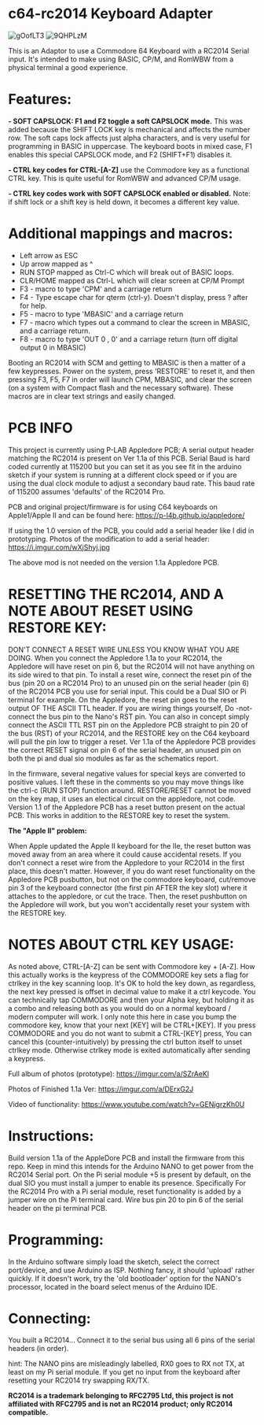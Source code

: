 # c64-rc2014 Keyboard Adapter

![gOofLT3](https://user-images.githubusercontent.com/20172602/211600565-83e920cd-84e0-4166-a966-7464574937f7.jpeg)
![9QHPLzM](https://user-images.githubusercontent.com/20172602/211600421-cd21f051-5454-4a4b-aee5-e41381c1cbc0.jpeg)

This is an Adaptor to use a Commodore 64 Keyboard with a RC2014 Serial input. It's intended to make using BASIC, CP/M, and RomWBW from a physical terminal a good experience.

# Features:

**- SOFT CAPSLOCK: F1 and F2 toggle a soft CAPSLOCK mode.** This was added because the SHIFT LOCK key is mechanical and affects the number row. The soft caps lock affects just alpha characters, and is very useful for programming in BASIC in uppercase. The keyboard boots in mixed case, F1 enables this special CAPSLOCK mode, and F2 (SHIFT+F1) disables it.

**- CTRL key codes for CTRL-[A-Z]** use the Commodore key as a functional CTRL key. This is quite useful for RomWBW and advanced CP/M usage.

**- CTRL key codes work with SOFT CAPSLOCK enabled or disabled.** Note: if shift lock or a shift key is held down, it becomes a different key value.

# Additional mappings and macros:

- Left arrow as ESC
- Up arrow mapped as ^
- RUN STOP mapped as Ctrl-C which will break out of BASIC loops.
- CLR/HOME mapped as Ctrl-L which will clear screen at CP/M Prompt
- F3 - macro to type 'CPM' and a carriage return
- F4 - Type escape char for qterm (ctrl-y). Doesn't display, press ? after for help.
- F5 - macro to type 'MBASIC' and a carriage return
- F7 - macro which types out a command to clear the screen in MBASIC, and a carriage return.
- F8 - macro to type 'OUT 0 , 0' and a carriage return (turn off digital output 0 in MBASIC) 

Booting an RC2014 with SCM and getting to MBASIC is then a matter of a few keypresses. Power on the system, press 'RESTORE' to reset it, and then pressing F3, F5, F7 in order will launch CPM, MBASIC, and clear the screen (on a system with Compact flash and the necessary software). These macros are in clear text strings and easily changed.

# PCB INFO
This project is currently using P-LAB Appledore PCB; A serial output header matching the RC2014 is present on Ver 1.1a of this PCB. Serial Baud is hard coded currently at 115200 but you can set it as you see fit in the arduino sketch if your system is running at a different clock speed or if you are using the dual clock module to adjust a secondary baud rate. This baud rate of 115200 assumes 'defaults' of the RC2014 Pro. 

PCB and original project/firmware is for using C64 keyboards on Apple1/Apple II and can be found here:
https://p-l4b.github.io/appledore/

If using the 1.0 version of the PCB, you could add a serial header like I did in prototyping. Photos of the modification to add a serial header:
https://i.imgur.com/wXjShyj.jpg

The above mod is not needed on the version 1.1a Appledore PCB. 

# RESETTING THE RC2014, AND A NOTE ABOUT RESET USING RESTORE KEY: 
DON'T CONNECT A RESET WIRE UNLESS YOU KNOW WHAT YOU ARE DOING. When you connect the Appledore 1.1a to your RC2014, the Appledore will have reset on pin 6, but the RC2014 will not have anything on its side wired to that pin. To install a reset wire, connect the reset pin of the bus (pin 20 on a RC2014 Pro) to an unused pin on the serial header (pin 6) of the RC2014 PCB you use for serial input. This could be a Dual SIO or Pi terminal for example. On the Appledore, the reset pin goes to the reset output OF THE ASCII TTL header. If you are wiring things yourself, Do -not- connect the bus pin to the Nano's RST pin. You can also in concept simply connect the ASCII TTL RST pin on the Appledore PCB straight to pin 20 of the bus (RST) of your RC2014, and the RESTORE key on the C64 keyboard will pull the pin low to trigger a reset. Ver 1.1a of the Appledore PCB provides the correct RESET signal on pin 6 of the serial header, an unused pin on both the pi and dual sio modules as far as the schematics report. 

In the firmware, several negative values for special keys are converted to positive values. I left these in the comments so you may move things like the ctrl-c (RUN STOP) function around. RESTORE/RESET cannot be moved on the key map, it uses an electical circuit on the appledore, not code. Version 1.1 of the Appledore PCB has a reset button present on the actual PCB. This works in addition to the RESTORE key to reset the system.

**The "Apple II" problem:**

When Apple updated the Apple II keyboard for the IIe, the reset button was moved away from an area where it could cause accidental resets. If you don't connect a reset wire from the Appledore to your RC2014 in the first place, this doesn't matter. However, if you do want reset functionality on the Appledore PCB pusbutton, but not on the commodore keyboard, cut/remove pin 3 of the keyboard connector (the first pin AFTER the key slot) where it attaches to the appledore, or cut the trace. Then, the reset pushbutton on the Appledore will work, but you won't accidentally reset your system with the RESTORE key. 

# NOTES ABOUT CTRL KEY USAGE:
As noted above, CTRL-[A-Z] can be sent with Commodore key + [A-Z]. How this actually works is the keypress of the COMMODORE key sets a flag for ctrlkey in the key scanning loop. It's OK to hold the key down, as regardless, the next key pressed is offset in decimal value to make it a ctrl keycode. You can technically tap COMMODORE and then your Alpha key, but holding it as a combo and releasing both as you would do on a normal keyboard / modern computer will work. I only note this here in case you bump the commodore key, know that your next [KEY] will be CTRL+[KEY]. If you press COMMODORE and you do not want to submit a CTRL-[KEY] press, You can cancel this (counter-intuitively) by pressing the ctrl button itself to unset ctrlkey mode. Otherwise ctrlkey mode is exited automatically after sending a keypress. 

Full album of photos (prototype):
https://imgur.com/a/SZrAeKl

Photos of Finished 1.1a Ver:
https://imgur.com/a/DErxG2J

Video of functionality:
https://www.youtube.com/watch?v=GENigrzKh0U

# Instructions:
Build version 1.1a of the AppleDore PCB and install the firmware from this repo. Keep in mind this intends for the Arduino NANO to get power from the RC2014 Serial port. On the Pi serial module +5 is present by default, on the dual SIO you must install a jumper to enable its presence. Specifically For the RC2014 Pro with a Pi serial module, reset functionality is added by a jumper wire on the Pi terminal card. Wire bus pin 20 to pin 6 of the serial header on the pi terminal PCB.  

# Programming:
In the Arduino software simply load the sketch, select the correct port/device, and use Arduino as ISP. Nothing fancy, it should 'upload' rather quickly. If it doesn't work, try the 'old bootloader' option for the NANO's processor, located in the board select menus of the Arduino IDE.

# Connecting:
You built a RC2014... Connect it to the serial bus using all 6 pins of the serial headers (in order).

hint: The NANO pins are misleadingly labelled, RX0 goes to RX not TX, at least on my Pi serial module. If you get no input from the keyboard after resetting your RC2014 try swapping RX/TX. 

**RC2014 is a trademark belonging to RFC2795 Ltd, this project is not affiliated with RFC2795 and is not an RC2014 product; only RC2014 compatible.**
